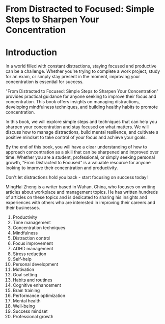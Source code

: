 # From Distracted to Focused: Simple Steps to Sharpen Your Concentration

# Introduction

In a world filled with constant distractions, staying focused and productive can be a challenge. Whether you're trying to complete a work project, study for an exam, or simply stay present in the moment, improving your concentration is essential for success.

"From Distracted to Focused: Simple Steps to Sharpen Your Concentration" provides practical guidance for anyone seeking to improve their focus and concentration. This book offers insights on managing distractions, developing mindfulness techniques, and building healthy habits to promote concentration.

In this book, we will explore simple steps and techniques that can help you sharpen your concentration and stay focused on what matters. We will discuss how to manage distractions, build mental resilience, and cultivate a positive mindset to take control of your focus and achieve your goals.

By the end of this book, you will have a clear understanding of how to approach concentration as a skill that can be sharpened and improved over time. Whether you are a student, professional, or simply seeking personal growth, "From Distracted to Focused" is a valuable resource for anyone looking to improve their concentration and productivity.

Don't let distractions hold you back - start focusing on success today!

MingHai Zheng is a writer based in Wuhan, China, who focuses on writing articles about workplace and management topics. He has written hundreds of articles on these topics and is dedicated to sharing his insights and experiences with others who are interested in improving their careers and their businesses.



1. Productivity
2. Time management
3. Concentration techniques
4. Mindfulness
5. Distraction control
6. Focus improvement
7. ADHD management
8. Stress reduction
9. Self-help
10. Personal development
11. Motivation
12. Goal setting
13. Habits and routines
14. Cognitive enhancement
15. Brain training
16. Performance optimization
17. Mental health
18. Well-being
19. Success mindset
20. Professional growth

